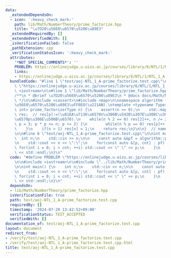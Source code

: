 ```yaml
---
data:
  _extendedDependsOn:
  - icon: ':heavy_check_mark:'
    path: lib/Math/NumberTheory/prime_factorize.hpp
    title: "\u7D20\u56E0\u6570\u5206\u89E3"
  _extendedRequiredBy: []
  _extendedVerifiedWith: []
  _isVerificationFailed: false
  _pathExtension: cpp
  _verificationStatusIcon: ':heavy_check_mark:'
  attributes:
    '*NOT_SPECIAL_COMMENTS*': ''
    PROBLEM: https://onlinejudge.u-aizu.ac.jp/courses/library/6/NTL/1/NTL_1_A
    links:
    - https://onlinejudge.u-aizu.ac.jp/courses/library/6/NTL/1/NTL_1_A
  bundledCode: "#line 1 \"test/aoj-NTL_1_A-prime_factorize.test.cpp\"\n#define PROBLEM\
    \ \"https://onlinejudge.u-aizu.ac.jp/courses/library/6/NTL/1/NTL_1_A\"\n\n#include\
    \ <iostream>\n\n#line 1 \"lib/Math/NumberTheory/prime_factorize.hpp\"\n\n\n\n\
    /**\n * @brief \u7D20\u56E0\u6570\u5206\u89E3\n * @docs docs/Math/NumberTheory/prime_factorize.md\n\
    \ */\n\n#include <cassert>\n#include <map>\n\nnamespace algorithm {\n\n// \u7D20\
    \u56E0\u6570\u5206\u89E3\uFF0EO(\u221AN).\ntemplate <typename Type>\nstd::map<Type,\
    \ int> prime_factorize(Type n) {\n    assert(n >= 0);\n    std::map<Type, int>\
    \ res;  // res[p]:=(\u81EA\u7136\u6570n\u306B\u542B\u307E\u308C\u308B\u7D20\u56E0\
    \u6570p\u306E\u500B\u6570).\n    while(n % 2 == 0) res[2]++, n /= 2;\n    for(Type\
    \ p = 3; p * p <= n; p += 2) {\n        while(n % p == 0) res[p]++, n /= p;\n\
    \    }\n    if(n > 1) res[n] = 1;\n    return res;\n}\n\n}  // namespace algorithm\n\
    \n\n#line 6 \"test/aoj-NTL_1_A-prime_factorize.test.cpp\"\n\nint main() {\n  \
    \  int n;\n    std::cin >> n;\n\n    const auto &&pf = algorithm::prime_factorize(n);\n\
    \n    std::cout << n << \":\";\n    for(const auto &[p, cnt] : pf) {\n       \
    \ for(int i = 0; i < cnt; ++i) std::cout << \" \" << p;\n    }\n    std::cout\
    \ << std::endl;\n}\n"
  code: "#define PROBLEM \"https://onlinejudge.u-aizu.ac.jp/courses/library/6/NTL/1/NTL_1_A\"\
    \n\n#include <iostream>\n\n#include \"../lib/Math/NumberTheory/prime_factorize.hpp\"\
    \n\nint main() {\n    int n;\n    std::cin >> n;\n\n    const auto &&pf = algorithm::prime_factorize(n);\n\
    \n    std::cout << n << \":\";\n    for(const auto &[p, cnt] : pf) {\n       \
    \ for(int i = 0; i < cnt; ++i) std::cout << \" \" << p;\n    }\n    std::cout\
    \ << std::endl;\n}\n"
  dependsOn:
  - lib/Math/NumberTheory/prime_factorize.hpp
  isVerificationFile: true
  path: test/aoj-NTL_1_A-prime_factorize.test.cpp
  requiredBy: []
  timestamp: '2024-07-20 13:42:52+09:00'
  verificationStatus: TEST_ACCEPTED
  verifiedWith: []
documentation_of: test/aoj-NTL_1_A-prime_factorize.test.cpp
layout: document
redirect_from:
- /verify/test/aoj-NTL_1_A-prime_factorize.test.cpp
- /verify/test/aoj-NTL_1_A-prime_factorize.test.cpp.html
title: test/aoj-NTL_1_A-prime_factorize.test.cpp
---
```

